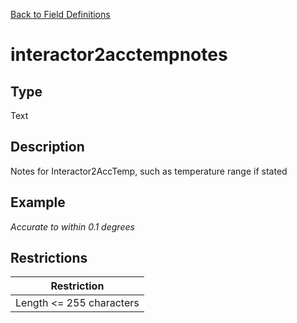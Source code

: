 [Back to Field Definitions](../../field_definition_overview)
# interactor2acctempnotes

## Type
Text

## Description


Notes for Interactor2AccTemp, such as temperature range if stated
## Example
*Accurate to within 0.1 degrees*

## Restrictions
| Restriction |
| :---------: |
| Length <= 255 characters |

